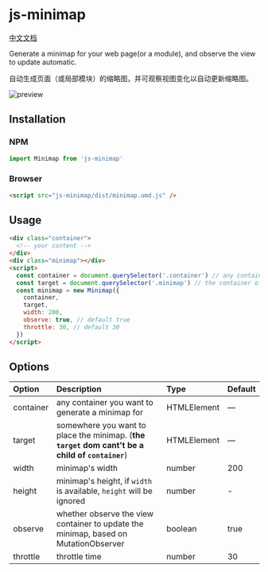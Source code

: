 # js-minimap

[中文文档](https://github.com/hx24/js-minimap/blob/master/README-CN.md)

Generate a minimap for your web page(or a module), and observe the view to update automatic.

自动生成页面（或局部模块）的缩略图，并可观察视图变化以自动更新缩略图。

![preview](https://qnm.hunliji.com/FtjaiZMwrepSyKiB33s9KhHrZk9J)

## Installation

### NPM

```javascript
import Minimap from 'js-minimap'
```

### Browser

```html
<script src="js-minimap/dist/minimap.umd.js" />
```

## Usage

```html
<div class="container">
  <!-- your content -->
</div>
<div class="minimap"></div>
<script>
  const container = document.querySelector('.container') // any container you want to generate a minimap for
  const target = document.querySelector('.minimap') // the container of the minimap
  const minimap = new Minimap({
    container,
    target,
    width: 200,
    observe: true, // default true
    throttle: 30, // default 30
  })
</script>
```

## Options

| Option    | Description                                                                              | Type        | Default |
| :-------- | :--------------------------------------------------------------------------------------- | :---------- | :------ |
| container | any container you want to generate a minimap for                                         | HTMLElement | —       |
| target    | somewhere you want to place the minimap. (**the `target` dom cant't be a child of `container`**) | HTMLElement | —       |
| width     | minimap's width                                                                          | number      | 200     |
| height    | minimap's height, if `width` is available, `height` will be ignored                  | number      | -       |
| observe   | whether observe the view container to update the minimap, based on MutationObserver      | boolean     | true    |
| throttle  | throttle time                                                                            | number      | 30      |
